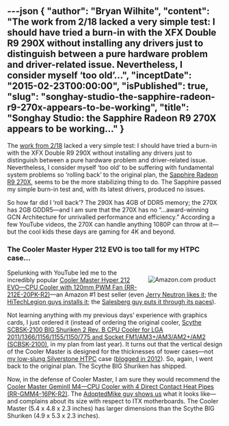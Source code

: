 ---json
{
  "author": "Bryan Wilhite",
  "content": "The work from 2/18 lacked a very simple test: I should have tried a burn-in with the XFX Double R9 290X without installing any drivers just to distinguish between a pure hardware problem and driver-related issue. Nevertheless, I consider myself ‘too old’...",
  "inceptDate": "2015-02-23T00:00:00",
  "isPublished": true,
  "slug": "songhay-studio-the-sapphire-radeon-r9-270x-appears-to-be-working",
  "title": "Songhay Studio: the Sapphire Radeon R9 270X appears to be working…"
}
---

The [work from 2/18](http://songhayblog.azurewebsites.net/Entry/Show/songhay-studio-hardware-acquisition-strategy-one-year-later) lacked a very simple test: I should have tried a burn-in with the XFX Double R9 290X without installing any drivers just to distinguish between a pure hardware problem and driver-related issue. Nevertheless, I consider myself ‘too old’ to be suffering with fundamental system problems so ‘rolling back’ to the original plan, the [Sapphire Radeon R9 270X](http://www.amazon.com/Sapphire-Version-PCI-Express-Graphics-11217-01-20G/dp/B00B3WTWXU%3FSubscriptionId=1SW6D7X6ZXXR92KVX0G2&tag=thekintespacec00&linkCode=xm2&camp=2025&creative=165953&creativeASIN=B00B3WTWXU), seems to be the more stabilizing thing to do. The Sapphire passed my simple burn-in test and, with its latest drivers, produced no issues.

So how far did I ‘roll back’? The 290X has 4GB of DDR5 memory; the 270X has 2GB GDDR5—and I am sure that the 270X has no “…award-winning GCN Architecture for unrivalled performance and efficiency.” According a few YouTube videos, the 270X can handle anything 1080P can throw at it—but the cool kids these days are gaming for 4K and beyond.

### The Cooler Master Hyper 212 EVO is too tall for my HTPC case…

[<img alt="Amazon.com product" src="http://ecx.images-amazon.com/images/I/4180q2yqPeL.jpg" style="float:right;margin:16px;">](http://www.amazon.com/exec/obidos/ASIN/B0080ATR2Y/thekintespacec00A/ "Buy this product at Amazon.com!")

Spelunking with YouTube led me to the incredibly popular [Cooler Master Hyper 212 EVO—CPU Cooler with 120mm PWM Fan (RR-212E-20PK-R2)](http://www.amazon.com/Cooler-Master-Hyper-212-RR-212E-20PK-R2/dp/B005O65JXI%3FSubscriptionId=1SW6D7X6ZXXR92KVX0G2&tag=thekintespacec00&linkCode=xm2&camp=2025&creative=165953&creativeASIN=B005O65JXI)—an Amazon #1 best seller (even [Jerry Neutron likes it](https://www.youtube.com/watch?v=Ss7yvaJIQrE&feature=youtube_gdata_player); the [HiTechLegion guys installs it](https://www.youtube.com/watch?v=8EcKXj54uQI&feature=youtube_gdata_player); the [Salesberg guy puts it through its paces](https://www.youtube.com/watch?v=JMiCgH063kg&feature=youtube_gdata_player)).

Not learning anything with my previous days’ experience with graphics cards, I just ordered it (instead of ordering the original cooler, [Scythe SCBSK-2100 BIG Shuriken 2 Rev. B CPU Cooler for LGA 2011/1366/1156/1155/1150/775 and Socket FM1/AM3+/AM3/AM2+/AM2 (SCBSK-2100)](http://www.amazon.com/Scythe-SCBSK-2100-Shuriken-Cooler-Socket/dp/B0069CQ7BE%3FSubscriptionId=1SW6D7X6ZXXR92KVX0G2&tag=thekintespacec00&linkCode=xm2&camp=2025&creative=165953&creativeASIN=B0069CQ7BE), in my plan from last year). It turns out that the vertical design of the Cooler Master is designed for the thicknesses of tower cases—not [my low-slung Silverstone HTPC](http://www.amazon.com/Silverstone-GD08B-Aluminum-Extended-Computer/dp/B007X8TQYI%3FSubscriptionId=1SW6D7X6ZXXR92KVX0G2&tag=thekintespacec00&linkCode=xm2&camp=2025&creative=165953&creativeASIN=B007X8TQYI) case ([blogged in 2012](http://songhayblog.azurewebsites.net/Entry/Show/another-slather-of-hardware-to-supposedly-make-my-life-better)). So, again, I went back to the original plan. The Scythe BIG Shuriken has shipped.

Now, in the defense of Cooler Master, I am sure they would recommend the [Cooler Master GeminII M4—CPU Cooler with 4 Direct Contact Heat Pipes (RR-GMM4-16PK-R2)](http://www.amazon.com/Cooler-Master-GeminII-M4-RR-GMM4-16PK-R2/dp/B0080ATR2Y%3Fpsc=1&SubscriptionId=1SW6D7X6ZXXR92KVX0G2&tag=thekintespacec00&linkCode=xm2&camp=2025&creative=165953&creativeASIN=B0080ATR2Y). The [AdoptedMike guy shows us](https://www.youtube.com/watch?v=-gXh3DioIb4&feature=youtube_gdata_player) what it looks like—and complains about its size with respect to ITX motherboards. The Cooler Master (5.4 x 4.8 x 2.3 inches) has larger dimensions than the Scythe BIG Shuriken (4.9 x 5.3 x 2.3 inches).
